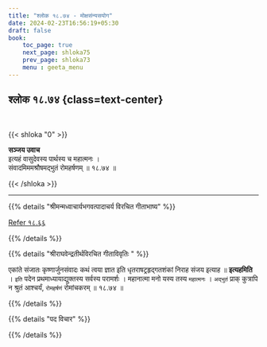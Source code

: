 ```yaml
---
title: "श्लोक १८.७४ - मोक्षसंन्यसयोग"
date: 2024-02-23T16:56:19+05:30
draft: false
book:
    toc_page: true
    next_page: shloka75
    prev_page: shloka73
    menu : geeta_menu
---
```




## श्लोक १८.७४ {class=text-center}

<br/>

{{< shloka  "0"  >}}

**सञ्जय उवाच**  
इत्यहं वासुदेवस्य पार्थस्य च महात्मनः ।  
संवादमिममश्रौषमद्भुतं रोमहर्षणम् ॥ १८.७४ ॥

{{< /shloka >}}

---


{{% details "श्रीमन्मध्वाचार्यभगवत्पादाचर्य विरचित  गीताभाष्य" %}}

[Refer १८.६६](../shloka66)

{{% /details %}}



{{% details "श्रीराघवेन्द्रतीर्थविरचित गीताविवृतिः " %}}

एकांते संजातः कृष्णार्जुनसंवादः कथं त्वया ज्ञात इति
धृतराषट्रहृद्गतशंकां निराह संजय इत्याह ॥ **इत्यहमिति** । 
`इति` पदेन प्रथमाध्यायाद्युक्तस्य सर्वस्य परामर्शः । 
महानात्मा मनो यस्य तस्य `महात्मनः` ।
`अद्भुतं` प्राक्‌ कुत्रापि न श्रुतं आश्चर्यं, 
`रोमहर्षणं` रोमांचकरम्‌ ॥ १८.७४ ॥

{{% /details %}}



{{% details "पद विचार" %}}


{{% /details %}}
